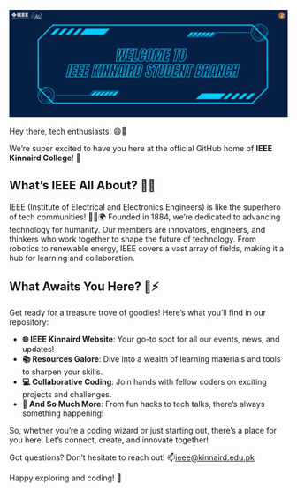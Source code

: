 ![Banner Image](https://github.com/IEEE-Kinnaird/IEEE-Kinnaird/blob/main/IEEE%20KSB%20Bannner.jpg?raw=true)

Hey there, tech enthusiasts! 😄👋

We’re super excited to have you here at the official GitHub home of **IEEE Kinnaird College**! 🎉

## What’s IEEE All About? 🔭🌐

IEEE (Institute of Electrical and Electronics Engineers) is like the superhero of tech communities! 🦸‍♂️🌍 Founded in 1884, we’re dedicated to advancing technology for humanity. Our members are innovators, engineers, and thinkers who work together to shape the future of technology. From robotics to renewable energy, IEEE covers a vast array of fields, making it a hub for learning and collaboration.

## What Awaits You Here? 🚀⚡

Get ready for a treasure trove of goodies! Here’s what you’ll find in our repository:

- **🌐 IEEE Kinnaird Website**: Your go-to spot for all our events, news, and updates!
- **📚 Resources Galore**: Dive into a wealth of learning materials and tools to sharpen your skills.
- **💻 Collaborative Coding**: Join hands with fellow coders on exciting projects and challenges.
- **🎉 And So Much More**: From fun hacks to tech talks, there’s always something happening!

So, whether you’re a coding wizard or just starting out, there’s a place for you here. Let’s connect, create, and innovate together! 

Got questions? Don’t hesitate to reach out! 📫ieee@kinnaird.edu.pk 

Happy exploring and coding! 🎈
